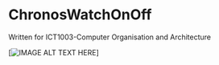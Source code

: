 # ChronosWatchOnOff

Written for ICT1003-Computer Organisation and Architecture

[![IMAGE ALT TEXT HERE](https://img.youtube.com/vi/q1RzgweS0IM/0.jpg)]
